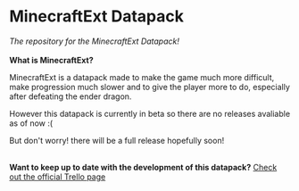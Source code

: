 # MinecraftExt Datapack
<I>The repository for the MinecraftExt Datapack!</I>
<br>
<br>
<b>What is MinecraftExt?</b>
<p>MinecraftExt is a datapack made to make the game much more difficult, make progression much slower and to give the player more to do, especially after defeating the ender dragon.</p>
<p>However this datapack is currently in beta so there are no releases avaliable as of now :(</p>
<p>But don't worry! there will be a full release hopefully soon!</p>
<br>
<b>Want to keep up to date with the development of this datapack?</b>
<a href=https://trello.com/b/oLbuu5I8/minecraftext-datapack-development-page>Check out the official Trello page</a>
